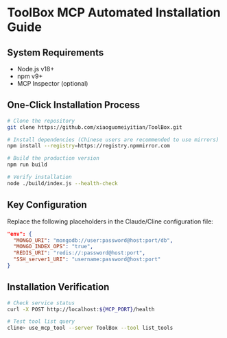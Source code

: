 # ToolBox MCP Automated Installation Guide

## System Requirements
- Node.js v18+
- npm v9+
- MCP Inspector (optional)

## One-Click Installation Process
```bash
# Clone the repository
git clone https://github.com/xiaoguomeiyitian/ToolBox.git

# Install dependencies (Chinese users are recommended to use mirrors)
npm install --registry=https://registry.npmmirror.com

# Build the production version
npm run build

# Verify installation
node ./build/index.js --health-check
```

## Key Configuration
Replace the following placeholders in the Claude/Cline configuration file:
```json
"env": {
  "MONGO_URI": "mongodb://user:password@host:port/db",
  "MONGO_INDEX_OPS": "true",
  "REDIS_URI": "redis://:password@host:port",
  "SSH_server1_URI": "username:password@host:port"
}
```

## Installation Verification
```bash
# Check service status
curl -X POST http://localhost:${MCP_PORT}/health

# Test tool list query
cline> use_mcp_tool --server ToolBox --tool list_tools
